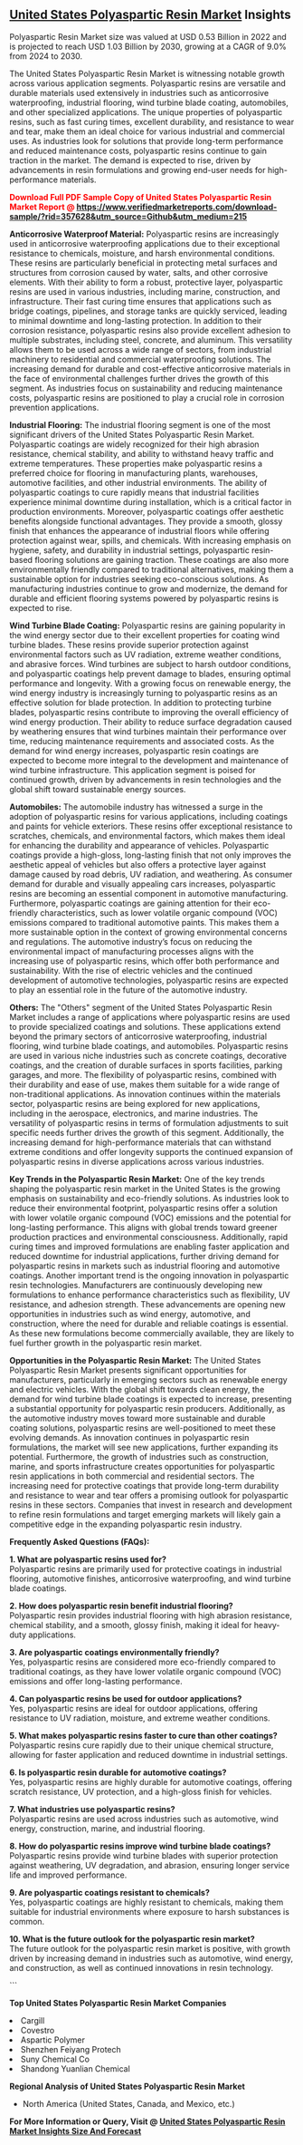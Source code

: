 <h2><a href="https://www.verifiedmarketreports.com/download-sample/?rid=357628&amp;utm_source=Github&amp;utm_medium=215" target="_blank">United States Polyaspartic Resin Market</a> Insights</h2><p>Polyaspartic Resin Market size was valued at USD 0.53 Billion in 2022 and is projected to reach USD 1.03 Billion by 2030, growing at a CAGR of 9.0% from 2024 to 2030.</p><p> <p>The United States Polyaspartic Resin Market is witnessing notable growth across various application segments. Polyaspartic resins are versatile and durable materials used extensively in industries such as anticorrosive waterproofing, industrial flooring, wind turbine blade coating, automobiles, and other specialized applications. The unique properties of polyaspartic resins, such as fast curing times, excellent durability, and resistance to wear and tear, make them an ideal choice for various industrial and commercial uses. As industries look for solutions that provide long-term performance and reduced maintenance costs, polyaspartic resins continue to gain traction in the market. The demand is expected to rise, driven by advancements in resin formulations and growing end-user needs for high-performance materials.</p> <p><strong><p><span class=""><span style="color: #ff0000;"><strong>Download Full PDF Sample Copy of United States Polyaspartic Resin Market Report</strong> @ </span><a href="https://www.verifiedmarketreports.com/download-sample/?rid=357628&amp;utm_source=Github&amp;utm_medium=215" target="_blank">https://www.verifiedmarketreports.com/download-sample/?rid=357628&amp;utm_source=Github&amp;utm_medium=215</a></span></p></strong></p> <p><strong>Anticorrosive Waterproof Material:</strong> Polyaspartic resins are increasingly used in anticorrosive waterproofing applications due to their exceptional resistance to chemicals, moisture, and harsh environmental conditions. These resins are particularly beneficial in protecting metal surfaces and structures from corrosion caused by water, salts, and other corrosive elements. With their ability to form a robust, protective layer, polyaspartic resins are used in various industries, including marine, construction, and infrastructure. Their fast curing time ensures that applications such as bridge coatings, pipelines, and storage tanks are quickly serviced, leading to minimal downtime and long-lasting protection. In addition to their corrosion resistance, polyaspartic resins also provide excellent adhesion to multiple substrates, including steel, concrete, and aluminum. This versatility allows them to be used across a wide range of sectors, from industrial machinery to residential and commercial waterproofing solutions. The increasing demand for durable and cost-effective anticorrosive materials in the face of environmental challenges further drives the growth of this segment. As industries focus on sustainability and reducing maintenance costs, polyaspartic resins are positioned to play a crucial role in corrosion prevention applications. <p><strong>Industrial Flooring:</strong> The industrial flooring segment is one of the most significant drivers of the United States Polyaspartic Resin Market. Polyaspartic coatings are widely recognized for their high abrasion resistance, chemical stability, and ability to withstand heavy traffic and extreme temperatures. These properties make polyaspartic resins a preferred choice for flooring in manufacturing plants, warehouses, automotive facilities, and other industrial environments. The ability of polyaspartic coatings to cure rapidly means that industrial facilities experience minimal downtime during installation, which is a critical factor in production environments. Moreover, polyaspartic coatings offer aesthetic benefits alongside functional advantages. They provide a smooth, glossy finish that enhances the appearance of industrial floors while offering protection against wear, spills, and chemicals. With increasing emphasis on hygiene, safety, and durability in industrial settings, polyaspartic resin-based flooring solutions are gaining traction. These coatings are also more environmentally friendly compared to traditional alternatives, making them a sustainable option for industries seeking eco-conscious solutions. As manufacturing industries continue to grow and modernize, the demand for durable and efficient flooring systems powered by polyaspartic resins is expected to rise. <p><strong>Wind Turbine Blade Coating:</strong> Polyaspartic resins are gaining popularity in the wind energy sector due to their excellent properties for coating wind turbine blades. These resins provide superior protection against environmental factors such as UV radiation, extreme weather conditions, and abrasive forces. Wind turbines are subject to harsh outdoor conditions, and polyaspartic coatings help prevent damage to blades, ensuring optimal performance and longevity. With a growing focus on renewable energy, the wind energy industry is increasingly turning to polyaspartic resins as an effective solution for blade protection. In addition to protecting turbine blades, polyaspartic resins contribute to improving the overall efficiency of wind energy production. Their ability to reduce surface degradation caused by weathering ensures that wind turbines maintain their performance over time, reducing maintenance requirements and associated costs. As the demand for wind energy increases, polyaspartic resin coatings are expected to become more integral to the development and maintenance of wind turbine infrastructure. This application segment is poised for continued growth, driven by advancements in resin technologies and the global shift toward sustainable energy sources. <p><strong>Automobiles:</strong> The automobile industry has witnessed a surge in the adoption of polyaspartic resins for various applications, including coatings and paints for vehicle exteriors. These resins offer exceptional resistance to scratches, chemicals, and environmental factors, which makes them ideal for enhancing the durability and appearance of vehicles. Polyaspartic coatings provide a high-gloss, long-lasting finish that not only improves the aesthetic appeal of vehicles but also offers a protective layer against damage caused by road debris, UV radiation, and weathering. As consumer demand for durable and visually appealing cars increases, polyaspartic resins are becoming an essential component in automotive manufacturing. Furthermore, polyaspartic coatings are gaining attention for their eco-friendly characteristics, such as lower volatile organic compound (VOC) emissions compared to traditional automotive paints. This makes them a more sustainable option in the context of growing environmental concerns and regulations. The automotive industry’s focus on reducing the environmental impact of manufacturing processes aligns with the increasing use of polyaspartic resins, which offer both performance and sustainability. With the rise of electric vehicles and the continued development of automotive technologies, polyaspartic resins are expected to play an essential role in the future of the automotive industry. <p><strong>Others:</strong> The "Others" segment of the United States Polyaspartic Resin Market includes a range of applications where polyaspartic resins are used to provide specialized coatings and solutions. These applications extend beyond the primary sectors of anticorrosive waterproofing, industrial flooring, wind turbine blade coatings, and automobiles. Polyaspartic resins are used in various niche industries such as concrete coatings, decorative coatings, and the creation of durable surfaces in sports facilities, parking garages, and more. The flexibility of polyaspartic resins, combined with their durability and ease of use, makes them suitable for a wide range of non-traditional applications. As innovation continues within the materials sector, polyaspartic resins are being explored for new applications, including in the aerospace, electronics, and marine industries. The versatility of polyaspartic resins in terms of formulation adjustments to suit specific needs further drives the growth of this segment. Additionally, the increasing demand for high-performance materials that can withstand extreme conditions and offer longevity supports the continued expansion of polyaspartic resins in diverse applications across various industries. <p><strong>Key Trends in the Polyaspartic Resin Market:</strong> One of the key trends shaping the polyaspartic resin market in the United States is the growing emphasis on sustainability and eco-friendly solutions. As industries look to reduce their environmental footprint, polyaspartic resins offer a solution with lower volatile organic compound (VOC) emissions and the potential for long-lasting performance. This aligns with global trends toward greener production practices and environmental consciousness. Additionally, rapid curing times and improved formulations are enabling faster application and reduced downtime for industrial applications, further driving demand for polyaspartic resins in markets such as industrial flooring and automotive coatings. Another important trend is the ongoing innovation in polyaspartic resin technologies. Manufacturers are continuously developing new formulations to enhance performance characteristics such as flexibility, UV resistance, and adhesion strength. These advancements are opening new opportunities in industries such as wind energy, automotive, and construction, where the need for durable and reliable coatings is essential. As these new formulations become commercially available, they are likely to fuel further growth in the polyaspartic resin market. <p><strong>Opportunities in the Polyaspartic Resin Market:</strong> The United States Polyaspartic Resin Market presents significant opportunities for manufacturers, particularly in emerging sectors such as renewable energy and electric vehicles. With the global shift towards clean energy, the demand for wind turbine blade coatings is expected to increase, presenting a substantial opportunity for polyaspartic resin producers. Additionally, as the automotive industry moves toward more sustainable and durable coating solutions, polyaspartic resins are well-positioned to meet these evolving demands. As innovation continues in polyaspartic resin formulations, the market will see new applications, further expanding its potential. Furthermore, the growth of industries such as construction, marine, and sports infrastructure creates opportunities for polyaspartic resin applications in both commercial and residential sectors. The increasing need for protective coatings that provide long-term durability and resistance to wear and tear offers a promising outlook for polyaspartic resins in these sectors. Companies that invest in research and development to refine resin formulations and target emerging markets will likely gain a competitive edge in the expanding polyaspartic resin industry. <p><strong>Frequently Asked Questions (FAQs):</strong></p> <p><strong>1. What are polyaspartic resins used for?</strong><br>Polyaspartic resins are primarily used for protective coatings in industrial flooring, automotive finishes, anticorrosive waterproofing, and wind turbine blade coatings.</p> <p><strong>2. How does polyaspartic resin benefit industrial flooring?</strong><br>Polyaspartic resin provides industrial flooring with high abrasion resistance, chemical stability, and a smooth, glossy finish, making it ideal for heavy-duty applications.</p> <p><strong>3. Are polyaspartic coatings environmentally friendly?</strong><br>Yes, polyaspartic resins are considered more eco-friendly compared to traditional coatings, as they have lower volatile organic compound (VOC) emissions and offer long-lasting performance.</p> <p><strong>4. Can polyaspartic resins be used for outdoor applications?</strong><br>Yes, polyaspartic resins are ideal for outdoor applications, offering resistance to UV radiation, moisture, and extreme weather conditions.</p> <p><strong>5. What makes polyaspartic resins faster to cure than other coatings?</strong><br>Polyaspartic resins cure rapidly due to their unique chemical structure, allowing for faster application and reduced downtime in industrial settings.</p> <p><strong>6. Is polyaspartic resin durable for automotive coatings?</strong><br>Yes, polyaspartic resins are highly durable for automotive coatings, offering scratch resistance, UV protection, and a high-gloss finish for vehicles.</p> <p><strong>7. What industries use polyaspartic resins?</strong><br>Polyaspartic resins are used across industries such as automotive, wind energy, construction, marine, and industrial flooring.</p> <p><strong>8. How do polyaspartic resins improve wind turbine blade coatings?</strong><br>Polyaspartic resins provide wind turbine blades with superior protection against weathering, UV degradation, and abrasion, ensuring longer service life and improved performance.</p> <p><strong>9. Are polyaspartic coatings resistant to chemicals?</strong><br>Yes, polyaspartic coatings are highly resistant to chemicals, making them suitable for industrial environments where exposure to harsh substances is common.</p> <p><strong>10. What is the future outlook for the polyaspartic resin market?</strong><br>The future outlook for the polyaspartic resin market is positive, with growth driven by increasing demand in industries such as automotive, wind energy, and construction, as well as continued innovations in resin technology.</p> ```</p><p><strong>Top United States Polyaspartic Resin Market Companies</strong></p><div data-test-id=""><p><li>Cargill</li><li> Covestro</li><li> Aspartic Polymer</li><li> Shenzhen Feiyang Protech</li><li> Suny Chemical Co</li><li> Shandong Yuanlian Chemical</li></p><div><strong>Regional Analysis of&nbsp;United States Polyaspartic Resin Market</strong></div><ul><li dir="ltr"><p dir="ltr">North America&nbsp;(United States, Canada, and Mexico, etc.)</p></li></ul><p><strong>For More Information or Query, Visit @&nbsp;</strong><strong><a href="https://www.verifiedmarketreports.com/product/polyaspartic-resin-market/?utm_source=Github&amp;utm_medium=215" target="_blank">United States Polyaspartic Resin Market Insights Size And Forecast</a></strong></p></div>
